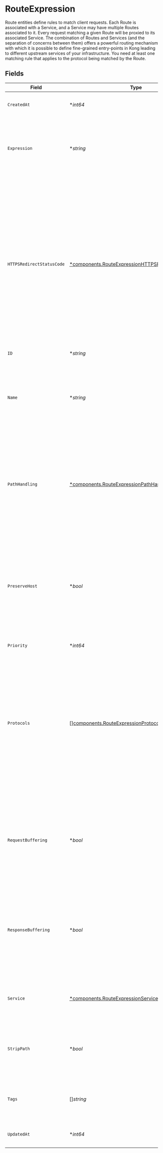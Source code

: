 # RouteExpression

Route entities define rules to match client requests. Each Route is associated with a Service, and a Service may have multiple Routes associated to it. Every request matching a given Route will be proxied to its associated Service. The combination of Routes and Services (and the separation of concerns between them) offers a powerful routing mechanism with which it is possible to define fine-grained entry-points in Kong leading to different upstream services of your infrastructure. You need at least one matching rule that applies to the protocol being matched by the Route.


## Fields

| Field                                                                                                                                                                                                                                                                                                                                           | Type                                                                                                                                                                                                                                                                                                                                            | Required                                                                                                                                                                                                                                                                                                                                        | Description                                                                                                                                                                                                                                                                                                                                     |
| ----------------------------------------------------------------------------------------------------------------------------------------------------------------------------------------------------------------------------------------------------------------------------------------------------------------------------------------------- | ----------------------------------------------------------------------------------------------------------------------------------------------------------------------------------------------------------------------------------------------------------------------------------------------------------------------------------------------- | ----------------------------------------------------------------------------------------------------------------------------------------------------------------------------------------------------------------------------------------------------------------------------------------------------------------------------------------------- | ----------------------------------------------------------------------------------------------------------------------------------------------------------------------------------------------------------------------------------------------------------------------------------------------------------------------------------------------- |
| `CreatedAt`                                                                                                                                                                                                                                                                                                                                     | **int64*                                                                                                                                                                                                                                                                                                                                        | :heavy_minus_sign:                                                                                                                                                                                                                                                                                                                              | Unix epoch when the resource was created.                                                                                                                                                                                                                                                                                                       |
| `Expression`                                                                                                                                                                                                                                                                                                                                    | **string*                                                                                                                                                                                                                                                                                                                                       | :heavy_minus_sign:                                                                                                                                                                                                                                                                                                                              | Use Router Expression to perform route match. This option is only available when `router_flavor` is set to `expressions`.                                                                                                                                                                                                                       |
| `HTTPSRedirectStatusCode`                                                                                                                                                                                                                                                                                                                       | [*components.RouteExpressionHTTPSRedirectStatusCode](../../models/components/routeexpressionhttpsredirectstatuscode.md)                                                                                                                                                                                                                         | :heavy_minus_sign:                                                                                                                                                                                                                                                                                                                              | The status code Kong responds with when all properties of a Route match except the protocol i.e. if the protocol of the request is `HTTP` instead of `HTTPS`. `Location` header is injected by Kong if the field is set to 301, 302, 307 or 308. Note: This config applies only if the Route is configured to only accept the `https` protocol. |
| `ID`                                                                                                                                                                                                                                                                                                                                            | **string*                                                                                                                                                                                                                                                                                                                                       | :heavy_minus_sign:                                                                                                                                                                                                                                                                                                                              | N/A                                                                                                                                                                                                                                                                                                                                             |
| `Name`                                                                                                                                                                                                                                                                                                                                          | **string*                                                                                                                                                                                                                                                                                                                                       | :heavy_minus_sign:                                                                                                                                                                                                                                                                                                                              | The name of the Route. Route names must be unique, and they are case sensitive. For example, there can be two different Routes named "test" and "Test".                                                                                                                                                                                         |
| `PathHandling`                                                                                                                                                                                                                                                                                                                                  | [*components.RouteExpressionPathHandling](../../models/components/routeexpressionpathhandling.md)                                                                                                                                                                                                                                               | :heavy_minus_sign:                                                                                                                                                                                                                                                                                                                              | Controls how the Service path, Route path and requested path are combined when sending a request to the upstream. See above for a detailed description of each behavior.                                                                                                                                                                        |
| `PreserveHost`                                                                                                                                                                                                                                                                                                                                  | **bool*                                                                                                                                                                                                                                                                                                                                         | :heavy_minus_sign:                                                                                                                                                                                                                                                                                                                              | When matching a Route via one of the `hosts` domain names, use the request `Host` header in the upstream request headers. If set to `false`, the upstream `Host` header will be that of the Service's `host`.                                                                                                                                   |
| `Priority`                                                                                                                                                                                                                                                                                                                                      | **int64*                                                                                                                                                                                                                                                                                                                                        | :heavy_minus_sign:                                                                                                                                                                                                                                                                                                                              | N/A                                                                                                                                                                                                                                                                                                                                             |
| `Protocols`                                                                                                                                                                                                                                                                                                                                     | [][components.RouteExpressionProtocols](../../models/components/routeexpressionprotocols.md)                                                                                                                                                                                                                                                    | :heavy_minus_sign:                                                                                                                                                                                                                                                                                                                              | An array of the protocols this Route should allow. See the [Route Object](#route-object) section for a list of accepted protocols. When set to only `"https"`, HTTP requests are answered with an upgrade error. When set to only `"http"`, HTTPS requests are answered with an error.                                                          |
| `RequestBuffering`                                                                                                                                                                                                                                                                                                                              | **bool*                                                                                                                                                                                                                                                                                                                                         | :heavy_minus_sign:                                                                                                                                                                                                                                                                                                                              | Whether to enable request body buffering or not. With HTTP 1.1, it may make sense to turn this off on services that receive data with chunked transfer encoding.                                                                                                                                                                                |
| `ResponseBuffering`                                                                                                                                                                                                                                                                                                                             | **bool*                                                                                                                                                                                                                                                                                                                                         | :heavy_minus_sign:                                                                                                                                                                                                                                                                                                                              | Whether to enable response body buffering or not. With HTTP 1.1, it may make sense to turn this off on services that send data with chunked transfer encoding.                                                                                                                                                                                  |
| `Service`                                                                                                                                                                                                                                                                                                                                       | [*components.RouteExpressionService](../../models/components/routeexpressionservice.md)                                                                                                                                                                                                                                                         | :heavy_minus_sign:                                                                                                                                                                                                                                                                                                                              | The Service this Route is associated to. This is where the Route proxies traffic to.                                                                                                                                                                                                                                                            |
| `StripPath`                                                                                                                                                                                                                                                                                                                                     | **bool*                                                                                                                                                                                                                                                                                                                                         | :heavy_minus_sign:                                                                                                                                                                                                                                                                                                                              | When matching a Route via one of the `paths`, strip the matching prefix from the upstream request URL.                                                                                                                                                                                                                                          |
| `Tags`                                                                                                                                                                                                                                                                                                                                          | []*string*                                                                                                                                                                                                                                                                                                                                      | :heavy_minus_sign:                                                                                                                                                                                                                                                                                                                              | An optional set of strings associated with the Route for grouping and filtering.                                                                                                                                                                                                                                                                |
| `UpdatedAt`                                                                                                                                                                                                                                                                                                                                     | **int64*                                                                                                                                                                                                                                                                                                                                        | :heavy_minus_sign:                                                                                                                                                                                                                                                                                                                              | Unix epoch when the resource was last updated.                                                                                                                                                                                                                                                                                                  |